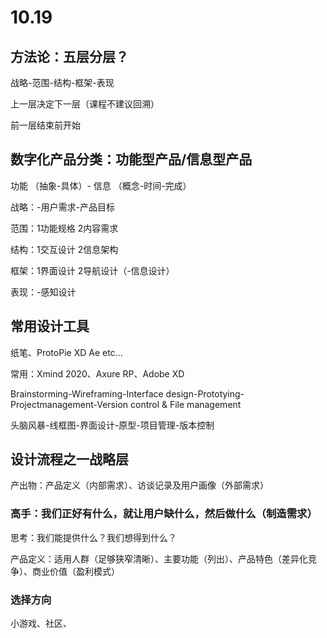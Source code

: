 # 10.19

## 方法论：五层分层？

战略-范围-结构-框架-表现

上一层决定下一层（课程不建议回溯）

前一层结束前开始

## 数字化产品分类：功能型产品/信息型产品

功能 （抽象-具体）-  信息 （概念-时间-完成）

战略：-用户需求-产品目标

范围：1功能规格 2内容需求

结构：1交互设计 2信息架构

框架：1界面设计 2导航设计（-信息设计）

表现：-感知设计

## 常用设计工具

纸笔、ProtoPie XD Ae etc...

常用：Xmind 2020、Axure RP、Adobe XD

Brainstorming-Wireframing-Interface design-Prototying-Projectmanagement-Version control & File management

头脑风暴-线框图-界面设计-原型-项目管理-版本控制

## 设计流程之一战略层

产出物：产品定义（内部需求）、访谈记录及用户画像（外部需求）

### 高手：我们正好有什么，就让用户缺什么，然后做什么（制造需求）

思考：我们能提供什么？我们想得到什么？

产品定义：适用人群（足够狭窄清晰）、主要功能（列出）、产品特色（差异化竞争）、商业价值（盈利模式）

### 选择方向

小游戏、社区、